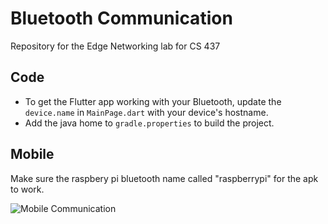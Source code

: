 # Bluetooth Communication
Repository for the Edge Networking lab for CS 437


## Code

- To get the Flutter app working with your Bluetooth, update the `device.name` in `MainPage.dart` with your device's hostname.
- Add the java home to `gradle.properties` to build the project.

## Mobile

Make sure the raspbery pi bluetooth name called "raspberrypi" for the apk to work.


![Mobile Communication](mobile/demo/mobile-bluetooth-connection.gif)

